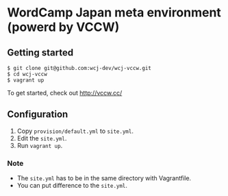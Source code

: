 # WordCamp Japan meta environment (powerd by VCCW)

## Getting started

```
$ git clone git@github.com:wcj-dev/wcj-vccw.git
$ cd wcj-vccw
$ vagrant up
```
To get started, check out <http://vccw.cc/>

## Configuration

1. Copy `provision/default.yml` to `site.yml`.
1. Edit the `site.yml`.
1. Run `vagrant up`.

### Note

* The `site.yml` has to be in the same directory with Vagrantfile.
* You can put difference to the `site.yml`.
